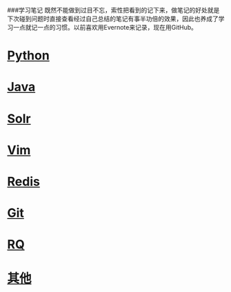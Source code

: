 ﻿###学习笔记
既然不能做到过目不忘，索性把看到的记下来，做笔记的好处就是下次碰到问题时直接查看经过自己总结的笔记有事半功倍的效果，因此也养成了学习一点就记一点的习惯。以前喜欢用Evernote来记录，现在用GitHub。  

[Python](./note/python/README.md)
====================
[Java](./note/java/README.md)
====================
[Solr](./note/java/readme.md)
=========
[Vim](./note/vim/readme.md)
======
[Redis](./note/redis)
========
[Git](./note/git)
======
[RQ](./note/rq)
===========
[其他](./note)
===========


